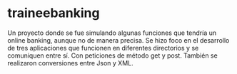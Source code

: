 # traineebanking
Un proyecto donde se fue simulando algunas funciones que tendría un online banking, aunque no de manera precisa. 
Se hizo foco en el desarrollo de tres aplicaciones que funcionen en diferentes directorios y se comuniquen entre sí. Con peticiones de método get y post. 
También se realizaron conversiones entre Json y XML. 
